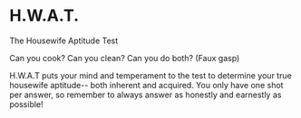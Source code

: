 # H.W.A.T.
The Housewife Aptitude Test

Can you cook?
Can you clean?
Can you do both? (Faux gasp)

H.W.A.T puts your mind and temperament to the test to determine your true housewife aptitude-- both inherent and acquired. You only have one shot per answer, so remember to always answer as honestly and earnestly as possible!
